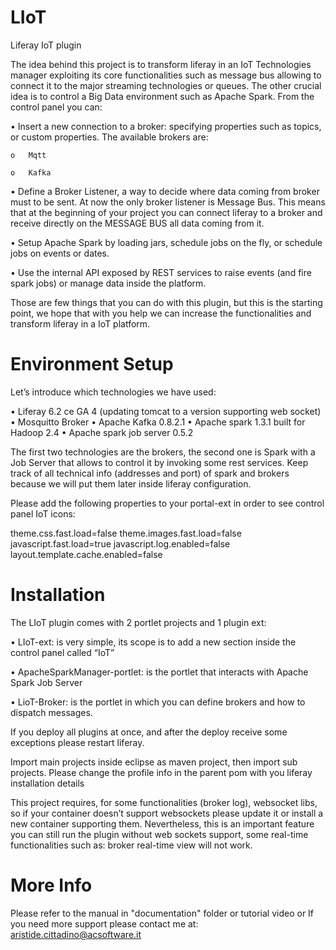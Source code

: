 # LIoT
Liferay IoT plugin

The idea behind this project is to transform liferay in an IoT Technologies manager exploiting its core functionalities such as message bus allowing to connect it to the major streaming technologies or queues.
The other crucial idea is to control a Big Data environment such as Apache Spark.
From the control panel you can:

•	Insert a new connection to a broker: specifying properties such as topics, or custom properties. The available brokers are:

    o	Mqtt
  
    o	Kafka
    
•	Define a Broker Listener, a way to decide where data coming from broker must to be sent. At now the only broker listener is Message Bus. This means that at the beginning of your project you can connect liferay to a broker and receive directly on the MESSAGE BUS all data coming from it.

•	Setup Apache Spark by loading jars, schedule jobs on the fly, or schedule jobs on events or dates.

•	Use the internal API exposed by REST services to raise events (and fire spark jobs) or manage data inside the platform.

Those are few things that you can do with this plugin, but this is the starting point, we hope that with you help we can increase the functionalities and transform liferay in a IoT platform.

# Environment Setup

Let’s introduce which technologies we have used:

•	Liferay 6.2 ce GA 4 (updating tomcat to a version supporting web socket)
•	Mosquitto Broker
•	Apache Kafka 0.8.2.1
•	Apache spark 1.3.1 built for Hadoop 2.4
•	Apache spark job server 0.5.2

The first two technologies are the brokers, the second one is Spark with a Job Server that allows to control it by invoking some rest services.
Keep track of all technical info (addresses and port) of spark and brokers because we will put them later inside liferay configuration.

Please add the following properties to your portal-ext in order to see control panel IoT icons:

theme.css.fast.load=false
theme.images.fast.load=false
javascript.fast.load=true
javascript.log.enabled=false
layout.template.cache.enabled=false

# Installation

The LIoT plugin comes with 2 portlet projects and 1 plugin ext:

•	LIoT-ext: is very simple, its scope is to add a new section inside the control panel called “IoT”

•	ApacheSparkManager-portlet: is the portlet that interacts with Apache Spark Job Server

•	LioT-Broker: is the portlet in which you can define brokers and how to dispatch messages.

If you deploy all plugins at once, and after the deploy receive some exceptions please restart liferay.

Import main projects inside eclipse as maven project, then import sub projects. Please change the profile info in the parent pom with you liferay installation details

This project requires, for some functionalities (broker log), websocket libs, so if your container doesn’t support websockets please update it or install a new container supporting them. Nevertheless, this is an important feature you can still run the plugin without web sockets support, some real-time functionalities such as: broker real-time view will not work.

# More Info
Please refer to the manual in "documentation" folder or tutorial video or If you need more support please contact me at: aristide.cittadino@acsoftware.it


